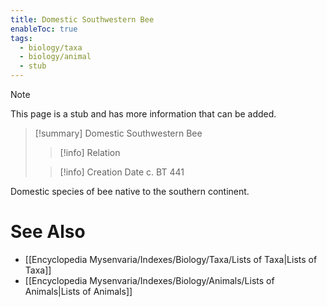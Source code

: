 ```yaml
---
title: Domestic Southwestern Bee
enableToc: true
tags:
  - biology/taxa
  - biology/animal
  - stub
---
```


> [!note]
> This page is a stub and has more information that can be added.

> [!summary] Domestic Southwestern Bee
> > [!info] Relation
>
> > [!info] Creation Date
> > c. BT 441

Domestic species of bee native to the southern continent.

# See Also
- [[Encyclopedia Mysenvaria/Indexes/Biology/Taxa/Lists of Taxa|Lists of Taxa]]
- [[Encyclopedia Mysenvaria/Indexes/Biology/Animals/Lists of Animals|Lists of Animals]]
